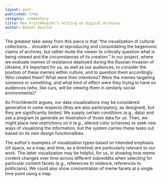 ```yaml
---
layout: post
published: true
category: commentary
title: Max Frischknecht’s writing on Digital Archives
author: Daniel Kessler
---
```


The greatest take-away from this piece is that “the visualization of cultural collections… shouldn’t aim at reproducing and consolidating the hegemonic claims of archives, but rather invite the viewer to critically question what is being viewed and the circumstances of its creation.” In our project, where we evaluate memes of resistance deployed during the Russian Invasion of Ukraine, it’s important for us, as well as our audiences, to consider the position of these memes within culture, and to question them accordingly. Who created them? What were their intentions? Were the memes targeting someone or something, and what kind of effect were they trying to have on audiences (who, like ours, will be viewing them in similarly social environments)? 

As Frischknecht argues, our data visualizations may be considered generative in some respects (they are also participatory, as designed), but they are significantly limited. We supply certain conditions (e.g., data) and ask a program to generate an illustration of those data for us. Then, we might place new restrictions on it (e.g., altered color schemes) to seek new ways of visualizing the information, but the system carries these tasks out based on its own design functionalities. 

The author’s examples of visualization types based on intended emphasis (of space, as a map, and time, as a timeline) are particularly relevant to our work. The latter visualization may be helpful, for us, in showing how meme content changes over time across different subreddits when selecting for particular content facets (e.g., references to violence, references to politicians). We could also show concentration of meme facets at a single time point using a map. 
